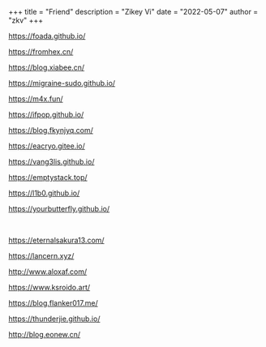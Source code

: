 +++
title = "Friend"
description = "Zikey Vi"
date = "2022-05-07"
author = "zkv"
+++



https://foada.github.io/

https://fromhex.cn/

https://blog.xiabee.cn/

https://migraine-sudo.github.io/

https://m4x.fun/

https://ifpop.github.io/

https://blog.fkynjyq.com/

https://eacryo.gitee.io/

https://vang3lis.github.io/

https://emptystack.top/

https://l1b0.github.io/

https://yourbutterfly.github.io/

<br>

https://eternalsakura13.com/

https://lancern.xyz/

http://www.aloxaf.com/

https://www.ksroido.art/

https://blog.flanker017.me/

https://thunderjie.github.io/

http://blog.eonew.cn/




